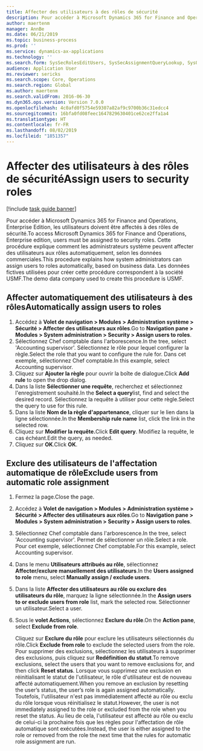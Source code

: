 ```yaml
---
title: Affecter des utilisateurs à des rôles de sécurité
description: Pour accéder à Microsoft Dynamics 365 for Finance and Operations, Enterprise Edition, les utilisateurs doivent être affectés à des rôles de sécurité.
author: maertenm
manager: AnnBe
ms.date: 06/21/2019
ms.topic: business-process
ms.prod: ''
ms.service: dynamics-ax-applications
ms.technology: ''
ms.search.form: SysSecRolesEditUsers, SysSecAssignmentQueryLookup, SysQueryForm, SysSecRoleExcludeUsers
audience: Application User
ms.reviewer: sericks
ms.search.scope: Core, Operations
ms.search.region: Global
ms.author: maertenm
ms.search.validFrom: 2016-06-30
ms.dyn365.ops.version: Version 7.0.0
ms.openlocfilehash: 4c0afd0f5754e59307a82af9c9700b36c31edcc4
ms.sourcegitcommit: 16bfa0fd08feec1647829630401ce62ce2ffa1a4
ms.translationtype: HT
ms.contentlocale: fr-FR
ms.lasthandoff: 08/02/2019
ms.locfileid: "1851357"
---
```

# <a name="assign-users-to-security-roles"></a><span data-ttu-id="f9286-103">Affecter des utilisateurs à des rôles de sécurité</span><span class="sxs-lookup"><span data-stu-id="f9286-103">Assign users to security roles</span></span>

[!include [task guide banner](../../includes/task-guide-banner.md)]

<span data-ttu-id="f9286-104">Pour accéder à Microsoft Dynamics 365 for Finance and Operations, Enterprise Edition, les utilisateurs doivent être affectés à des rôles de sécurité.</span><span class="sxs-lookup"><span data-stu-id="f9286-104">To access Microsoft Dynamics 365 for Finance and Operations, Enterprise edition, users must be assigned to security roles.</span></span> <span data-ttu-id="f9286-105">Cette procédure explique comment les administrateurs système peuvent affecter des utilisateurs aux rôles automatiquement, selon les données commerciales.</span><span class="sxs-lookup"><span data-stu-id="f9286-105">This procedure explains how system administrators can assign users to roles automatically, based on business data.</span></span> <span data-ttu-id="f9286-106">Les données fictives utilisées pour créer cette procédure correspondent à la société USMF.</span><span class="sxs-lookup"><span data-stu-id="f9286-106">The demo data company used to create this procedure is USMF.</span></span>


## <a name="automatically-assign-users-to-roles"></a><span data-ttu-id="f9286-107">Affecter automatiquement des utilisateurs à des rôles</span><span class="sxs-lookup"><span data-stu-id="f9286-107">Automatically assign users to roles</span></span>
1. <span data-ttu-id="f9286-108">Accédez à **Volet de navigation > Modules > Administration système > Sécurité > Affecter des utilisateurs aux rôles**.</span><span class="sxs-lookup"><span data-stu-id="f9286-108">Go to **Navigation pane > Modules > System administration > Security > Assign users to roles**.</span></span>
2. <span data-ttu-id="f9286-109">Sélectionnez Chef comptable dans l'arborescence.</span><span class="sxs-lookup"><span data-stu-id="f9286-109">In the tree, select 'Accounting supervisor'.</span></span> <span data-ttu-id="f9286-110">Sélectionnez le rôle pour lequel configurer la règle.</span><span class="sxs-lookup"><span data-stu-id="f9286-110">Select the role that you want to configure the rule for.</span></span> <span data-ttu-id="f9286-111">Dans cet exemple, sélectionnez Chef comptable.</span><span class="sxs-lookup"><span data-stu-id="f9286-111">In this example, select Accounting supervisor.</span></span> 
3. <span data-ttu-id="f9286-112">Cliquez sur **Ajouter la règle** pour ouvrir la boîte de dialogue.</span><span class="sxs-lookup"><span data-stu-id="f9286-112">Click **Add rule** to open the drop dialog.</span></span>
4. <span data-ttu-id="f9286-113">Dans la liste **Sélectionner une requête**, recherchez et sélectionnez l'enregistrement souhaité.</span><span class="sxs-lookup"><span data-stu-id="f9286-113">In the **Select a query**list, find and select the desired record.</span></span> <span data-ttu-id="f9286-114">Sélectionnez la requête à utiliser pour cette règle.</span><span class="sxs-lookup"><span data-stu-id="f9286-114">Select the query to use for this rule.</span></span>  
5. <span data-ttu-id="f9286-115">Dans la liste **Nom de la règle d'appartenance**, cliquer sur le lien dans la ligne sélectionnée.</span><span class="sxs-lookup"><span data-stu-id="f9286-115">In the **Membership rule name** list, click the link in the selected row.</span></span>
6. <span data-ttu-id="f9286-116">Cliquez sur **Modifier la requête.**</span><span class="sxs-lookup"><span data-stu-id="f9286-116">Click **Edit query**.</span></span> <span data-ttu-id="f9286-117">Modifiez la requête, le cas échéant.</span><span class="sxs-lookup"><span data-stu-id="f9286-117">Edit the query, as needed.</span></span>  
7. <span data-ttu-id="f9286-118">Cliquez sur **OK**.</span><span class="sxs-lookup"><span data-stu-id="f9286-118">Click **OK**.</span></span>

## <a name="exclude-users-from-automatic-role-assignment"></a><span data-ttu-id="f9286-119">Exclure des utilisateurs de l'affectation automatique de rôle</span><span class="sxs-lookup"><span data-stu-id="f9286-119">Exclude users from automatic role assignment</span></span>
1. <span data-ttu-id="f9286-120">Fermez la page.</span><span class="sxs-lookup"><span data-stu-id="f9286-120">Close the page.</span></span>
2. <span data-ttu-id="f9286-121">Accédez à **Volet de navigation > Modules > Administration système > Sécurité > Affecter des utilisateurs aux rôles**.</span><span class="sxs-lookup"><span data-stu-id="f9286-121">Go to **Navigation pane > Modules > System administration > Security > Assign users to roles**.</span></span>
3. <span data-ttu-id="f9286-122">Sélectionnez Chef comptable dans l'arborescence.</span><span class="sxs-lookup"><span data-stu-id="f9286-122">In the tree, select 'Accounting supervisor'.</span></span> <span data-ttu-id="f9286-123">Permet de sélectionner un rôle.</span><span class="sxs-lookup"><span data-stu-id="f9286-123">Select a role.</span></span> <span data-ttu-id="f9286-124">Pour cet exemple, sélectionnez Chef comptable.</span><span class="sxs-lookup"><span data-stu-id="f9286-124">For this example, select Accounting supervisor.</span></span>  
4. <span data-ttu-id="f9286-125">Dans le menu **Utilisateurs attribués au rôle**, sélectionnez **Affecter/exclure manuellement des utilisateurs**.</span><span class="sxs-lookup"><span data-stu-id="f9286-125">In the **Users assigned to role** menu, select **Manually assign / exclude users**.</span></span>
5. <span data-ttu-id="f9286-126">Dans la liste **Affecter des utilisateurs au rôle ou exclure des utilisateurs du rôle**, marquez la ligne sélectionnée.</span><span class="sxs-lookup"><span data-stu-id="f9286-126">In the **Assign users to or exclude users from role** list, mark the selected row.</span></span> <span data-ttu-id="f9286-127">Sélectionner un utilisateur.</span><span class="sxs-lookup"><span data-stu-id="f9286-127">Select a user.</span></span>  
6. <span data-ttu-id="f9286-128">Sous le **volet Actions**, sélectionnez **Exclure du rôle**.</span><span class="sxs-lookup"><span data-stu-id="f9286-128">On the **Action pane**, select **Exclude from role**.</span></span>
    
    <span data-ttu-id="f9286-129">Cliquez sur **Exclure du rôle** pour exclure les utilisateurs sélectionnés du rôle.</span><span class="sxs-lookup"><span data-stu-id="f9286-129">Click **Exclude from role** to exclude the selected users from the role.</span></span> <span data-ttu-id="f9286-130">Pour supprimer des exclusions, sélectionnez les utilisateurs à supprimer des exclusions, puis cliquez sur **Redéfinition du statut**.</span><span class="sxs-lookup"><span data-stu-id="f9286-130">To remove exclusions, select the users that you want to remove exclusions for, and then click **Reset status**.</span></span> <span data-ttu-id="f9286-131">Lorsque vous supprimez une exclusion en réinitialisant le statut de l'utilisateur, le rôle d'utilisateur est de nouveau affecté automatiquement.</span><span class="sxs-lookup"><span data-stu-id="f9286-131">When you remove an exclusion by resetting the user’s status, the user’s role is again assigned automatically.</span></span> <span data-ttu-id="f9286-132">Toutefois, l'utilisateur n'est pas immédiatement affecté au rôle ou exclu du rôle lorsque vous réinitialisez le statut.</span><span class="sxs-lookup"><span data-stu-id="f9286-132">However, the user is not immediately assigned to the role or excluded from the role when you reset the status.</span></span> <span data-ttu-id="f9286-133">Au lieu de cela, l'utilisateur est affecté au rôle ou exclu de celui-ci la prochaine fois que les règles pour l'affectation de rôle automatique sont exécutées.</span><span class="sxs-lookup"><span data-stu-id="f9286-133">Instead, the user is either assigned to the role or removed from the role the next time that the rules for automatic role assignment are run.</span></span>  
